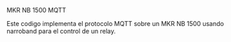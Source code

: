 MKR NB 1500 MQTT

Este codigo implementa el protocolo MQTT sobre un MKR NB 1500 usando narroband para el control de un relay.

